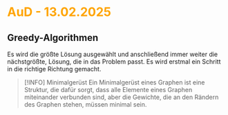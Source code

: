 # <font color = "orange">AuD - 13.02.2025</font>
## Greedy-Algorithmen
Es wird die größte Lösung ausgewählt und anschließend immer weiter die nächstgrößte,  Lösung, die in das Problem passt.
Es wird erstmal ein Schritt in die richtige Richtung gemacht.

>[!INFO] Minimalgerüst
>Ein Minimalgerüst eines Graphen ist eine Struktur, die dafür sorgt, dass alle Elemente eines Graphen miteinander verbunden sind, aber die Gewichte, die an den Rändern des Graphen stehen, müssen minimal sein.